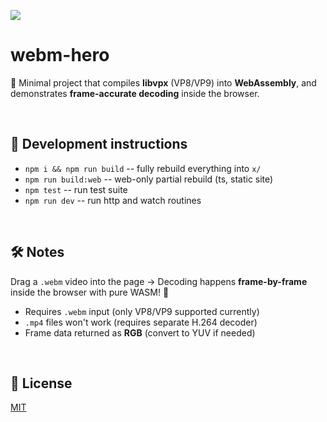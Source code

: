 
![](https://i.imgur.com/ZYWFcGJ.png)

# webm-hero

🚀 Minimal project that compiles **libvpx** (VP8/VP9) into **WebAssembly**, and demonstrates **frame-accurate decoding** inside the browser.

<br/>

## 🔧 Development instructions

- `npm i && npm run build` -- fully rebuild everything into `x/`
- `npm run build:web` -- web-only partial rebuild (ts, static site)
- `npm test` -- run test suite
- `npm run dev` -- run http and watch routines

<br/>

## 🛠 Notes

Drag a `.webm` video into the page → Decoding happens **frame-by-frame** inside the browser with pure WASM! 🧡

- Requires `.webm` input (only VP8/VP9 supported currently)
- `.mp4` files won't work (requires separate H.264 decoder)
- Frame data returned as **RGB** (convert to YUV if needed)

<br/>

## 📜 License

[MIT](LICENSE)

